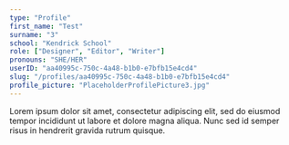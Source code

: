 ```yaml
---
type: "Profile"
first_name: "Test"
surname: "3"
school: "Kendrick School"
role: ["Designer", "Editor", "Writer"]
pronouns: "SHE/HER"
userID: "aa40995c-750c-4a48-b1b0-e7bfb15e4cd4"
slug: "/profiles/aa40995c-750c-4a48-b1b0-e7bfb15e4cd4"
profile_picture: "PlaceholderProfilePicture3.jpg"
---
```


Lorem ipsum dolor sit amet, consectetur adipiscing elit, sed do eiusmod tempor incididunt ut labore et dolore magna aliqua. Nunc sed id semper risus in hendrerit gravida rutrum quisque.
